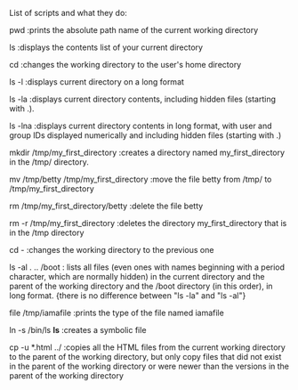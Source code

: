 List of scripts and what they do:

pwd :prints the absolute path name of the current working directory

ls :displays the contents list of your current directory

cd :changes the working directory to the user's home directory

ls -l :displays current directory on a long format

ls -la :displays current directory contents, including hidden files (starting with .).

ls -lna :displays current directory contents in long format, with user and group IDs displayed numerically and including hidden files (starting with .)

mkdir /tmp/my_first_directory :creates a directory named my_first_directory in the /tmp/ directory.

mv /tmp/betty /tmp/my_first_directory :move the file betty from /tmp/ to /tmp/my_first_directory

rm /tmp/my_first_directory/betty :delete the file betty

rm -r /tmp/my_first_directory :deletes the directory my_first_directory that is in the /tmp directory

cd - :changes the working directory to the previous one

ls -al . .. /boot : lists all files (even ones with names beginning with a period character, which are normally hidden) in the current directory and the parent of the working directory and the /boot directory (in this order), in long format. {there is no difference between "ls -la" and "ls -al"}

file /tmp/iamafile :prints the type of the file named iamafile

ln -s /bin/ls __ls__ :creates a symbolic file

cp -u *.html ../ :copies all the HTML files from the current working directory to the parent of the working directory, but only copy files that did not exist in the parent of the working directory or were newer than the versions in the parent of the working directory 
